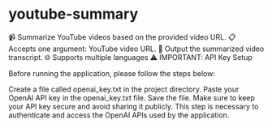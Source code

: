 # youtube-summary
 
 
 
📹 Summarize YouTube videos based on the provided video URL.
📋 Accepts one argument: YouTube video URL.
🎯 Output the summarized video transcript.
🌐 Supports multiple languages
⚠️ IMPORTANT: API Key Setup

Before running the application, please follow the steps below:

Create a file called openai_key.txt in the project directory.
Paste your OpenAI API key in the openai_key.txt file.
Save the file.
Make sure to keep your API key secure and avoid sharing it publicly. This step is necessary to authenticate and access the OpenAI APIs used by the application.
